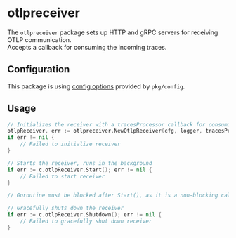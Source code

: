 # otlpreceiver

The `otlpreceiver` package sets up HTTP and gRPC servers for receiving OTLP communication.\
Accepts a callback for consuming the incoming traces.

## Configuration

This package is using [config options](../config/README.md) provided by `pkg/config`.

## Usage

```go
// Initializes the receiver with a tracesProcessor callback for consuming traces
otlpReceiver, err := otlpreceiver.NewOtlpReceiver(cfg, logger, tracesProcessor)
if err != nil {
    // Failed to initialize receiver
}

// Starts the receiver, runs in the background
if err := c.otlpReceiver.Start(); err != nil {
    // Failed to start receiver
}

// Goroutine must be blocked after Start(), as it is a non-blocking call

// Gracefully shuts down the receiver
if err := c.otlpReceiver.Shutdown(); err != nil {
    // Failed to gracefully shut down receiver
}
```

